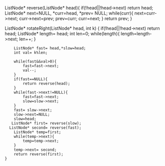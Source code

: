 <!-- reverse linked list logic iterative -->
ListNode* reverse(ListNode* head){
        if(!head||!head->next) return head;
        ListNode* next=NULL, *curr=head, *prev= NULL;
        while(curr){
            next=curr->next;
            curr->next=prev;
            prev=curr;
            curr=next;
        }
        return prev;
    }
    
<!--rotate a linked list by k in right      -->
 ListNode* rotateRight(ListNode* head, int k) {
        if(!head||!head->next) return head;
        ListNode* length= head;
        int len=0;
        while(length){
            length=length->next;
            len++;
        }
       
        
        ListNode* fast= head,*slow=head;
        int val= k%len;
        
        while(fast&&val>0){
            fast=fast->next;
            val--;
        }
        if(fast==NULL){
            return reverse(head);
        }
        while(fast->next!=NULL){
            fast=fast->next;
            slow=slow->next;
        }
        fast= slow->next;
        slow->next=NULL;
        slow=head;
       ListNode* first= reverse(slow);
      ListNode* second= reverse(fast);
        ListNode* temp=first;
        while(temp->next){
            temp=temp->next;
        }
        temp->next= second;
        return reverse(first);
    }
